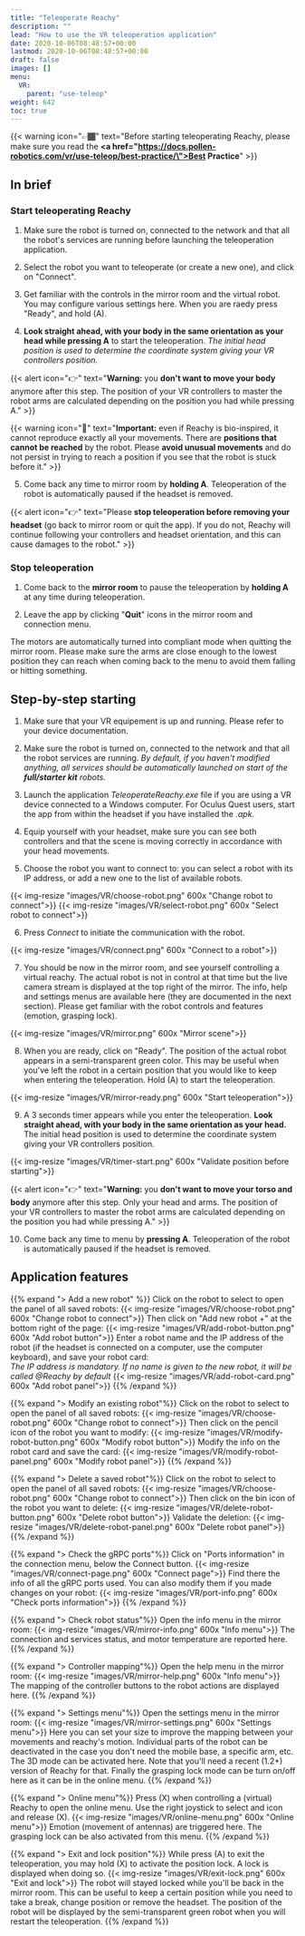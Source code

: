 ```yaml
---
title: "Teleoperate Reachy"
description: ""
lead: "How to use the VR teleoperation application"
date: 2020-10-06T08:48:57+00:00
lastmod: 2020-10-06T08:48:57+00:00
draft: false
images: []
menu:
  VR:
    parent: "use-teleop"
weight: 642
toc: true
---
```


{{< warning icon="👉🏾" text="Before starting teleoperating Reachy, please make sure you read the  <b><a href=\"https://docs.pollen-robotics.com/vr/use-teleop/best-practice/\">Best Practice</a></b>" >}}

## In brief

### Start teleoperating Reachy

1. Make sure the robot is turned on, connected to the network and that all the robot's services are running before launching the teleoperation application.

2. Select the robot you want to teleoperate (or create a new one), and click on "Connect".

3. Get familiar with the controls in the mirror room and the virtual robot. You may configure various settings here. When you are raedy press "Ready", and hold (A).

4. **Look straight ahead, with your body in the same orientation as your head while pressing A** to start the teleoperation. *The initial head position is used to determine the coordinate system giving your VR controllers position.* 

{{< alert icon="👉" text="<b>Warning:</b> you <b>don't want to move your body</b> anymore after this step. The position of your VR controllers to master the robot arms are calculated depending on the position you had while pressing A." >}}

{{< warning icon="🚨" text="<b>Important:</b> even if Reachy is bio-inspired, it cannot reproduce exactly all your movements. There are <b>positions that cannot be reached</b> by the robot. Please <b>avoid unusual movements</b> and do not persist in trying to reach a position if you see that the robot is stuck before it." >}}

5. Come back any time to mirror room by **holding A**. Teleoperation of the robot is automatically paused if the headset is removed.

{{< alert icon="👉" text="Please <b>stop teleoperation before removing your headset</b> (go back to mirror room or quit the app). If you do not, Reachy will continue following your controllers and headset orientation, and this can cause damages to the robot." >}}

### Stop teleoperation

1. Come back to the **mirror room** to pause the teleoperation by **holding A** at any time during teleoperation.  

2. Leave the app by clicking "**Quit**" icons in the mirror room and connection menu. 

The motors are automatically turned into compliant mode when quitting the mirror room. Please make sure the arms are close enough to the lowest position they can reach when coming back to the menu to avoid them falling or hitting something.  


## Step-by-step starting
1. Make sure that your VR equipement is up and running. Please refer to your device documentation.

2. Make sure the robot is turned on, connected to the network and that all the robot services are running. *By default, if you haven't modified anything, all services should be automatically launched on start of the **full/starter kit** robots.*

3. Launch the application *TeleoperateReachy.exe* file if you are using a VR device connected to a Windows computer. For Oculus Quest users, start the app from within the headset if you have installed the *.apk*.

4. Equip yourself with your headset, make sure you can see both controllers and that the scene is moving correctly in accordance with your head movements.

5. Choose the robot you want to connect to: you can select a robot with its IP address, or add a new one to the list of available robots.

{{< img-resize "images/VR/choose-robot.png" 600x "Change robot to connect">}}
{{< img-resize "images/VR/select-robot.png" 600x "Select robot to connect">}}

6. Press *Connect* to initiate the communication with the robot.

{{< img-resize "images/VR/connect.png" 600x "Connect to a robot">}}

7. You should be now in the mirror room, and see yourself controlling a virtual reachy. The actual robot is not in control at that time but the live camera stream is displayed at the top right of the mirror. The info, help and settings menus are available here (they are documented in the next section). Please get familiar with the robot controls and features (emotion, grasping lock).

{{< img-resize "images/VR/mirror.png" 600x "Mirror scene">}}

8. When you are ready, click on "Ready". The position of the actual robot appears in a semi-transparent green color. This may be useful when you've left the robot in a certain position that you would like to keep when entering the teleoperation. Hold (A) to start the teleoperation.

{{< img-resize "images/VR/mirror-ready.png" 600x "Start teleoperation">}}

9. A 3 seconds timer appears while you enter the teleoperation. **Look straight ahead, with your body in the same orientation as your head.** The initial head position is used to determine the coordinate system giving your VR controllers position.  

{{< img-resize "images/VR/timer-start.png" 600x "Validate position before starting">}}

{{< alert icon="👉" text="<b>Warning:</b> you <b>don't want to move your torso and body</b> anymore after this step. Only your head and arms. The position of your VR controllers to master the robot arms are calculated depending on the position you had while pressing A." >}}

10. Come back any time to menu by **pressing A**. Teleoperation of the robot is automatically paused if the headset is removed.


## Application features

{{% expand "> Add a new robot" %}}
Click on the robot to select to open the panel of all saved robots:
{{< img-resize "images/VR/choose-robot.png" 600x "Change robot to connect">}}
Then click on "Add new robot +" at the bottom right of the page:
{{< img-resize "images/VR/add-robot-button.png" 600x "Add robot button">}}
Enter a robot name and the IP address of the robot (if the headset is connected on a computer, use the computer keyboard), and save your robot card:  
*The IP address is mandatory. If no name is given to the new robot, it will be called @Reachy by default*
{{< img-resize "images/VR/add-robot-card.png" 600x "Add robot panel">}}
{{% /expand %}}

{{% expand "> Modify an existing robot"%}}
Click on the robot to select to open the panel of all saved robots:
{{< img-resize "images/VR/choose-robot.png" 600x "Change robot to connect">}}
Then click on the pencil icon of the robot you want to modify:
{{< img-resize "images/VR/modify-robot-button.png" 600x "Modify robot button">}}
Modify the info on the robot card and save the card:
{{< img-resize "images/VR/modify-robot-panel.png" 600x "Modify robot panel">}}
{{% /expand %}}

{{% expand "> Delete a saved robot"%}}
Click on the robot to select to open the panel of all saved robots:
{{< img-resize "images/VR/choose-robot.png" 600x "Change robot to connect">}}
Then click on the bin icon of the robot you want to delete:
{{< img-resize "images/VR/delete-robot-button.png" 600x "Delete robot button">}}
Validate the deletion:
{{< img-resize "images/VR/delete-robot-panel.png" 600x "Delete robot panel">}}
{{% /expand %}}

{{% expand "> Check the gRPC ports"%}}
Click on "Ports information" in the connection menu, below the Connect button.
{{< img-resize "images/VR/connect-page.png" 600x "Connect page">}}
Find there the info of all the gRPC ports used. You can also modify them if you made changes on your robot:
{{< img-resize "images/VR/port-info.png" 600x "Check ports information">}}
{{% /expand %}}

{{% expand "> Check robot status"%}}
Open the info menu in the mirror room:
{{< img-resize "images/VR/mirror-info.png" 600x "Info menu">}}
The connection and services status, and motor temperature are reported here.
{{% /expand %}}

{{% expand "> Controller mapping"%}}
Open the help menu in the mirror room:
{{< img-resize "images/VR/mirror-help.png" 600x "Info menu">}}
The mapping of the controller buttons to the robot actions are displayed here.
{{% /expand %}}

{{% expand "> Settings menu"%}}
Open the settings menu in the mirror room:
{{< img-resize "images/VR/mirror-settings.png" 600x "Settings menu">}}
Here you can set your size to improve the mapping between your movements and reachy's motion. Individual parts of the robot can be deactivated in the case you don't need the mobile base, a specific arm, etc. The 3D mode can be activated here. Note that you'll need a recent (1.2+) version of Reachy for that. Finally the grasping lock mode can be turn on/off here as it can be in the online menu.
{{% /expand %}}

{{% expand "> Online menu"%}}
Press (X) when controlling a (virtual) Reachy to open the online menu. Use the right joystick to select and icon and release (X).
{{< img-resize "images/VR/online-menu.png" 600x "Online menu">}}
Emotion (movement of antennas) are triggered here. The grasping lock can be also activated from this menu.
{{% /expand %}}

{{% expand "> Exit and lock position"%}}
While press (A) to exit the teleoperation, you may hold (X) to activate the position lock. A lock is displayed when doing so.
{{< img-resize "images/VR/exit-lock.png" 600x "Exit and lock">}}
The robot will stayed locked while you'll be back in the mirror room. This can be useful to keep a certain position while you need to take a break, change position or remove the headset. The position of the robot will be displayed by the semi-transparent green robot when you will restart the teleoperation.
{{% /expand %}}